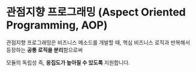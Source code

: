 # 관점지향 프로그래밍 (Aspect Oriented Programming, AOP)
관점지향 프로그래밍은 비즈니스 메소드를 개발할 때, 핵심 비즈니스 로직과 반복해서 등장하는 **공통 로직을 분리**함으로써

모듈의 독립성 즉, **응집도가 높아질 수 있도록** 지원합니다.